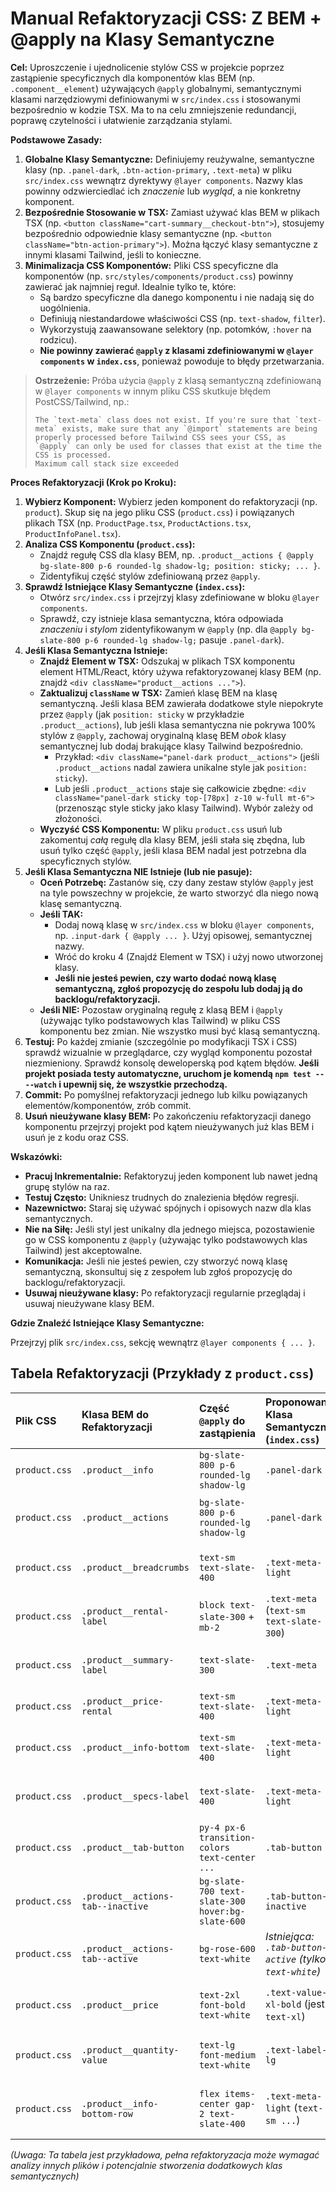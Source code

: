 # Manual Refaktoryzacji CSS: Z BEM + @apply na Klasy Semantyczne

**Cel:** Uproszczenie i ujednolicenie stylów CSS w projekcie poprzez zastąpienie specyficznych dla komponentów klas BEM (np. `.component__element`) używających `@apply` globalnymi, semantycznymi klasami narzędziowymi definiowanymi w `src/index.css` i stosowanymi bezpośrednio w kodzie TSX. Ma to na celu zmniejszenie redundancji, poprawę czytelności i ułatwienie zarządzania stylami.

**Podstawowe Zasady:**

1.  **Globalne Klasy Semantyczne:** Definiujemy reużywalne, semantyczne klasy (np. `.panel-dark`, `.btn-action-primary`, `.text-meta`) w pliku `src/index.css` wewnątrz dyrektywy `@layer components`. Nazwy klas powinny odzwierciedlać ich _znaczenie_ lub _wygląd_, a nie konkretny komponent.
2.  **Bezpośrednie Stosowanie w TSX:** Zamiast używać klas BEM w plikach TSX (np. `<button className="cart-summary__checkout-btn">`), stosujemy bezpośrednio odpowiednie klasy semantyczne (np. `<button className="btn-action-primary">`). Można łączyć klasy semantyczne z innymi klasami Tailwind, jeśli to konieczne.
3.  **Minimalizacja CSS Komponentów:** Pliki CSS specyficzne dla komponentów (np. `src/styles/components/product.css`) powinny zawierać jak najmniej reguł. Idealnie tylko te, które:
    - Są bardzo specyficzne dla danego komponentu i nie nadają się do uogólnienia.
    - Definiują niestandardowe właściwości CSS (np. `text-shadow`, `filter`).
    - Wykorzystują zaawansowane selektory (np. potomków, `:hover` na rodzicu).
    - **Nie powinny zawierać `@apply` z klasami zdefiniowanymi w `@layer components` w `index.css`**, ponieważ powoduje to błędy przetwarzania.

> **Ostrzeżenie:** Próba użycia `@apply` z klasą semantyczną zdefiniowaną w `@layer components` w innym pliku CSS skutkuje błędem PostCSS/Tailwind, np.:
>
>     The `text-meta` class does not exist. If you're sure that `text-meta` exists, make sure that any `@import` statements are being properly processed before Tailwind CSS sees your CSS, as `@apply` can only be used for classes that exist at the time the CSS is processed.
>     Maximum call stack size exceeded

**Proces Refaktoryzacji (Krok po Kroku):**

1.  **Wybierz Komponent:** Wybierz jeden komponent do refaktoryzacji (np. `product`). Skup się na jego pliku CSS (`product.css`) i powiązanych plikach TSX (np. `ProductPage.tsx`, `ProductActions.tsx`, `ProductInfoPanel.tsx`).
2.  **Analiza CSS Komponentu (`product.css`):**
    - Znajdź regułę CSS dla klasy BEM, np. `.product__actions { @apply bg-slate-800 p-6 rounded-lg shadow-lg; position: sticky; ... }`.
    - Zidentyfikuj część stylów zdefiniowaną przez `@apply`.
3.  **Sprawdź Istniejące Klasy Semantyczne (`index.css`):**
    - Otwórz `src/index.css` i przejrzyj klasy zdefiniowane w bloku `@layer components`.
    - Sprawdź, czy istnieje klasa semantyczna, która odpowiada _znaczeniu_ i _stylom_ zidentyfikowanym w `@apply` (np. dla `@apply bg-slate-800 p-6 rounded-lg shadow-lg;` pasuje `.panel-dark`).
4.  **Jeśli Klasa Semantyczna Istnieje:**
    - **Znajdź Element w TSX:** Odszukaj w plikach TSX komponentu element HTML/React, który używa refaktoryzowanej klasy BEM (np. znajdź `<div className="product__actions ...">`).
    - **Zaktualizuj `className` w TSX:** Zamień klasę BEM na klasę semantyczną. Jeśli klasa BEM zawierała dodatkowe style niepokryte przez `@apply` (jak `position: sticky` w przykładzie `.product__actions`), lub jeśli klasa semantyczna nie pokrywa 100% stylów z `@apply`, zachowaj oryginalną klasę BEM _obok_ klasy semantycznej lub dodaj brakujące klasy Tailwind bezpośrednio.
      - Przykład: `<div className="panel-dark product__actions">` (jeśli `.product__actions` nadal zawiera unikalne style jak `position: sticky`).
      - Lub jeśli `.product__actions` staje się całkowicie zbędne: `<div className="panel-dark sticky top-[78px] z-10 w-full mt-6">` (przenosząc style sticky jako klasy Tailwind). Wybór zależy od złożoności.
    - **Wyczyść CSS Komponentu:** W pliku `product.css` usuń lub zakomentuj _całą_ regułę dla klasy BEM, jeśli stała się zbędna, lub usuń tylko część `@apply`, jeśli klasa BEM nadal jest potrzebna dla specyficznych stylów.
5.  **Jeśli Klasa Semantyczna NIE Istnieje (lub nie pasuje):**
    - **Oceń Potrzebę:** Zastanów się, czy dany zestaw stylów `@apply` jest na tyle powszechny w projekcie, że warto stworzyć dla niego nową klasę semantyczną.
    - **Jeśli TAK:**
      - Dodaj nową klasę w `src/index.css` w bloku `@layer components`, np. `.input-dark { @apply ... }`. Użyj opisowej, semantycznej nazwy.
      - Wróć do kroku 4 (Znajdź Element w TSX) i użyj nowo utworzonej klasy.
      - **Jeśli nie jesteś pewien, czy warto dodać nową klasę semantyczną, zgłoś propozycję do zespołu lub dodaj ją do backlogu/refaktoryzacji.**
    - **Jeśli NIE:** Pozostaw oryginalną regułę z klasą BEM i `@apply` (używając tylko podstawowych klas Tailwind) w pliku CSS komponentu bez zmian. Nie wszystko musi być klasą semantyczną.
6.  **Testuj:** Po każdej zmianie (szczególnie po modyfikacji TSX i CSS) sprawdź wizualnie w przeglądarce, czy wygląd komponentu pozostał niezmieniony. Sprawdź konsolę deweloperską pod kątem błędów. **Jeśli projekt posiada testy automatyczne, uruchom je komendą `npm test -- --watch` i upewnij się, że wszystkie przechodzą.**
7.  **Commit:** Po pomyślnej refaktoryzacji jednego lub kilku powiązanych elementów/komponentów, zrób commit.
8.  **Usuń nieużywane klasy BEM:** Po zakończeniu refaktoryzacji danego komponentu przejrzyj projekt pod kątem nieużywanych już klas BEM i usuń je z kodu oraz CSS.

**Wskazówki:**

- **Pracuj Inkrementalnie:** Refaktoryzuj jeden komponent lub nawet jedną grupę stylów na raz.
- **Testuj Często:** Unikniesz trudnych do znalezienia błędów regresji.
- **Nazewnictwo:** Staraj się używać spójnych i opisowych nazw dla klas semantycznych.
- **Nie na Siłę:** Jeśli styl jest unikalny dla jednego miejsca, pozostawienie go w CSS komponentu z `@apply` (używając tylko podstawowych klas Tailwind) jest akceptowalne.
- **Komunikacja:** Jeśli nie jesteś pewien, czy stworzyć nową klasę semantyczną, skonsultuj się z zespołem lub zgłoś propozycję do backlogu/refaktoryzacji.
- **Usuwaj nieużywane klasy:** Po refaktoryzacji regularnie przeglądaj i usuwaj nieużywane klasy BEM.

**Gdzie Znaleźć Istniejące Klasy Semantyczne:**

Przejrzyj plik `src/index.css`, sekcję wewnątrz `@layer components { ... }`.

## Tabela Refaktoryzacji (Przykłady z `product.css`)

| Plik CSS      | Klasa BEM do Refaktoryzacji       | Część `@apply` do zastąpienia                    | Proponowana Klasa Semantyczna (`index.css`)              | Akcja w TSX                                                                                                                 | Akcja w CSS Komponentu                            |
| :------------ | :-------------------------------- | :----------------------------------------------- | :------------------------------------------------------- | :-------------------------------------------------------------------------------------------------------------------------- | :------------------------------------------------ |
| `product.css` | `.product__info`                  | `bg-slate-800 p-6 rounded-lg shadow-lg`          | `.panel-dark`                                            | _Nie znaleziono użycia w TSX_                                                                                               | _Reguła usunięta/zakomentowana_                   |
| `product.css` | `.product__actions`               | `bg-slate-800 p-6 rounded-lg shadow-lg`          | `.panel-dark`                                            | Znajdź element z `className="product__actions"` i zmień na `className="panel-dark product__actions"`                        | Usuń tylko `@apply` z `.product__actions`         |
| `product.css` | `.product__breadcrumbs`           | `text-sm text-slate-400`                         | `.text-meta-light`                                       | Znajdź element z `className="product__breadcrumbs"` i zmień na `className="text-meta-light mb-8"`                           | Usuń/zakomentuj `.product__breadcrumbs`           |
| `product.css` | `.product__rental-label`          | `block text-slate-300` + `mb-2`                  | `.text-meta` (`text-sm text-slate-300`)                  | Znajdź element z `className="product__rental-label"` i zmień na `className="block text-meta mb-2"`                          | _Reguła usunięta/zakomentowana_                   |
| `product.css` | `.product__summary-label`         | `text-slate-300`                                 | `.text-meta`                                             | Znajdź element z `className="product__summary-label"` i zmień na `className="text-meta"`                                    | Usuń/zakomentuj `.product__summary-label`         |
| `product.css` | `.product__price-rental`          | `text-sm text-slate-400`                         | `.text-meta-light`                                       | _Nie znaleziono użycia w TSX_                                                                                               | _Reguła usunięta/zakomentowana_                   |
| `product.css` | `.product__info-bottom`           | `text-sm text-slate-400`                         | `.text-meta-light`                                       | Znajdź element z `className="product__info-bottom"` i zmień na `className="text-meta-light space-y-2"`                      | Usuń/zakomentuj `.product__info-bottom`           |
| `product.css` | `.product__specs-label`           | `text-slate-400`                                 | `.text-meta-light`                                       | Znajdź element z `className="product__specs-label"` i zmień na `className="text-meta-light font-normal ..."`                | Usuń tylko `@apply` z `.product__specs-label`     |
| `product.css` | `.product__tab-button`            | `py-4 px-6 transition-colors text-center ...`    | `.tab-button`                                            | Znajdź element z `className="product__tab-button"` i zmień na `className="tab-button"`                                      | Usuń/zakomentuj `.product__tab-button`            |
| `product.css` | `.product__actions-tab--inactive` | `bg-slate-700 text-slate-300 hover:bg-slate-600` | `.tab-button--inactive`                                  | Znajdź element z `className="... product__actions-tab--inactive"` i zmień na `className="... tab-button--inactive"`         | Usuń/zakomentuj `.product__actions-tab--inactive` |
| `product.css` | `.product__actions-tab--active`   | `bg-rose-600 text-white`                         | _Istniejąca: `.tab-button--active` (tylko `text-white`)_ | Znajdź element z `className="... product__actions-tab--active"` i zmień na `className="... tab-button--active bg-rose-600"` | Usuń/zakomentuj `.product__actions-tab--active`   |
| `product.css` | `.product__price`                 | `text-2xl font-bold text-white`                  | `.text-value-xl-bold` (jest `text-xl`)                   | Znajdź element z `className="product__price"` i zmień na `className="text-value-xl-bold text-2xl"`                          | Usuń/zakomentuj `.product__price`                 |
| `product.css` | `.product__quantity-value`        | `text-lg font-medium text-white`                 | `.text-label-lg`                                         | Znajdź element z `className="product__quantity-value"` i zmień na `className="text-label-lg"`                               | _Reguła usunięta/zakomentowana_                   |
| `product.css` | `.product__info-bottom-row`       | `flex items-center gap-2 text-slate-400`         | `.text-meta-light` (`text-sm ...`)                       | Znajdź element z `className="product__info-bottom-row"` i zmień na `className="text-meta-light flex items-center gap-2"`    | _Reguła usunięta/zakomentowana_                   |

_(Uwaga: Ta tabela jest przykładowa, pełna refaktoryzacja może wymagać analizy innych plików i potencjalnie stworzenia dodatkowych klas semantycznych)_
